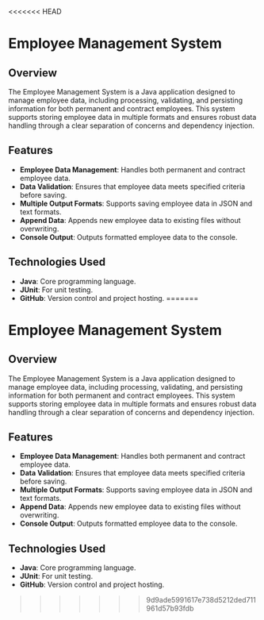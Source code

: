 <<<<<<< HEAD
# Employee Management System

## Overview
The Employee Management System is a Java application designed to manage employee data, including processing, validating, and persisting information for both permanent and contract employees. This system supports storing employee data in multiple formats and ensures robust data handling through a clear separation of concerns and dependency injection.

## Features
- **Employee Data Management**: Handles both permanent and contract employee data.
- **Data Validation**: Ensures that employee data meets specified criteria before saving.
- **Multiple Output Formats**: Supports saving employee data in JSON and text formats.
- **Append Data**: Appends new employee data to existing files without overwriting.
- **Console Output**: Outputs formatted employee data to the console.

## Technologies Used
- **Java**: Core programming language.
- **JUnit**: For unit testing.
- **GitHub**: Version control and project hosting.
=======
# Employee Management System

## Overview
The Employee Management System is a Java application designed to manage employee data, including processing, validating, and persisting information for both permanent and contract employees. This system supports storing employee data in multiple formats and ensures robust data handling through a clear separation of concerns and dependency injection.

## Features
- **Employee Data Management**: Handles both permanent and contract employee data.
- **Data Validation**: Ensures that employee data meets specified criteria before saving.
- **Multiple Output Formats**: Supports saving employee data in JSON and text formats.
- **Append Data**: Appends new employee data to existing files without overwriting.
- **Console Output**: Outputs formatted employee data to the console.

## Technologies Used
- **Java**: Core programming language.
- **JUnit**: For unit testing.
- **GitHub**: Version control and project hosting.
>>>>>>> 9d9ade5991617e738d5212ded711961d57b93fdb

